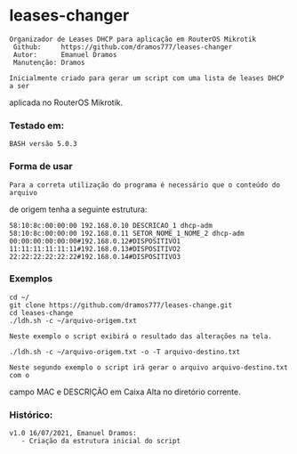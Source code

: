 # leases-changer

    Organizador de Leases DHCP para aplicação em RouterOS Mikrotik
     Github:     https://github.com/dramos777/leases-changer
     Autor:      Emanuel Dramos
     Manutenção: Dramos

    Inicialmente criado para gerar um script com uma lista de leases DHCP a ser
aplicada no RouterOS Mikrotik.

### Testado em:
    BASH versão 5.0.3

### Forma de usar

    Para a correta utilização do programa é necessário que o conteúdo do arquivo
de origem tenha a seguinte estrutura:

```
58:10:8c:00:00:00 192.168.0.10 DESCRICAO_1 dhcp-adm
58:10:8c:00:00:00 192.168.0.11 SETOR_NOME_1_NOME_2 dhcp-adm
00:00:00:00:00:00#192.168.0.12#DISPOSITIVO1
11:11:11:11:11:11#192.168.0.13#DISPOSITIVO2
22:22:22:22:22:22#192.168.0.14#DISPOSITIVO3
```
### Exemplos

```
cd ~/
git clone https://github.com/dramos777/leases-change.git
cd leases-change
./ldh.sh -c ~/arquivo-origem.txt
```
    Neste exemplo o script exibirá o resultado das alterações na tela.
```
./ldh.sh -c ~/arquivo-origem.txt -o -T arquivo-destino.txt
```
    Neste segundo exemplo o script irá gerar o arquivo arquivo-destino.txt com o
campo MAC e DESCRIÇÃO em Caixa Alta no diretório corrente.

### Histórico:

    v1.0 16/07/2021, Emanuel Dramos:
       - Criação da estrutura inicial do script
